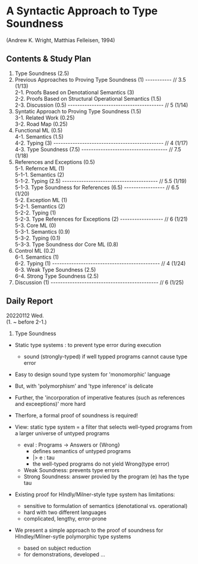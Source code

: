 # A Syntactic Approach to Type Soundness
(Andrew K. Wright, Matthias Felleisen, 1994)

## Contents & Study Plan

1. Type Soundness (2.5)  
2. Previous Approaches to Proving Type Soundness (1) ----------- // 3.5 (1/13)  
  2-1. Proofs Based on Denotational Semantics (3)  
  2-2. Proofs Based on Structural Operational Semantics (1.5)  
  2-3. Discussion (0.5) ---------------------------------------- // 5 (1/14)  
3. Syntatic Approach to Proving Type Soundness (1.5)  
  3-1. Related Work (0.25)  
  3-2. Road Map (0.25)  
4. Functional ML (0.5)  
  4-1. Semantics (1.5)  
  4-2. Typing (3) ---------------------------------------------- // 4 (1/17)  
  4-3. Type Soundness (7.5) ------------------------------------ // 7.5 (1/18)  
5. References and Exceptions (0.5)  
  5-1. Refernce ML (1)  
    5-1-1. Semantics (2)  
    5-1-2. Typing (2.5) ---------------------------------------- // 5.5 (1/19)  
    5-1-3. Type Soundness for References (6.5) ----------------- // 6.5 (1/20)  
  5-2. Exception ML (1)  
    5-2-1. Semantics (2)  
    5-2-2. Typing (1)  
    5-2-3. Type References for Exceptions (2) ------------------ // 6 (1/21)  
  5-3. Core ML (0)  
    5-3-1. Semantics (0.9)  
    5-3-2. Typing (0.1)  
    5-3-3. Type Soundness dor Core ML (0.8)  
6. Control ML (0.2)  
  6-1. Semantics (1)  
  6-2. Typing (1) --------------------------------------------- // 4 (1/24)  
  6-3. Weak Type Soundness (2.5)  
  6-4. Strong Type Soundness (2.5)  
7. Discussion (1) --------------------------------------------- // 6 (1/25)  
  
## Daily Report

20220112 Wed.  
(1. ~ before 2-1.)  
  
1. Type Soundness
- Static type systems : to prevent type error during execution
  - sound (strongly-typed) if well typped programs cannot cause type error
- Easy to design sound type system for 'monomorphic' language
- But, with 'polymorphism' and 'type inference' is delicate
- Further, the 'incorporation of imperative features (such as references and exceeptions)' more hard
- Therfore, a formal proof of soundness is required!
  
- View: static type system = a filter that selects well-typed programs from a larger universe of untyped programs
  - eval : Programs -> Answers or {Wrong}
    - defines semantics of untyped programs
    - |> e : tau
    - the well-typed programs do not yield Wrong(type error)
  - Weak Soundness: prevents type errors
  - Strong Soundness: answer provied by the program (e) has the type tau

- Existing proof for HIndly/Milner-style type system has limitations:
  - sensitive to formulation of semantics (denotational vs. operational)
  - hard with two different languages
  - complicated, lengthy, error-prone

- We present a simple approach to the proof of soundness for HIndley/Milner-sytle polymorphic type systems
  - based on subject reduction
  - for demonstrations, developed ...
